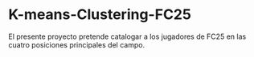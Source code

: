 # K-means-Clustering-FC25
El presente proyecto pretende catalogar a los jugadores de FC25 en las cuatro posiciones principales del campo.
